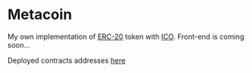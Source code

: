 # Metacoin

My own implementation of [ERC-20](https://eips.ethereum.org/EIPS/eip-20) token with [ICO](https://en.wikipedia.org/wiki/Initial_coin_offering). Front-end is coming soon...

Deployed contracts addresses [here](./CONTRACT_ADDRESSES.md)

